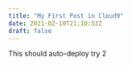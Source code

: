 ```yaml
---
title: "My First Post in Cloud9"
date: 2021-02-10T21:10:53Z
draft: false
---
```


This should auto-deploy
try 2